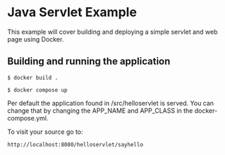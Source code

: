 # Java Servlet Example

This example will cover building and deploying a simple servlet and web page using Docker.

## Building and running the application

```
$ docker build .

$ docker compose up
```

Per default the application found in /src/helloservlet is served. You can change that by changing the APP_NAME and APP_CLASS in the docker-compose.yml.

To visit your source go to:

```
http://localhost:8080/helloservlet/sayhello
```

